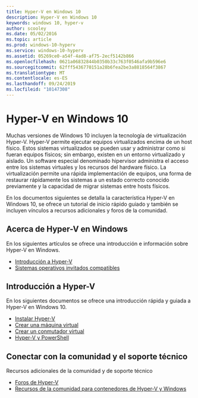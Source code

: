 ```yaml
---
title: Hyper-V en Windows 10
description: Hyper-V en Windows 10
keywords: windows 10, hyper-v
author: scooley
ms.date: 05/02/2016
ms.topic: article
ms.prod: windows-10-hyperv
ms.service: windows-10-hyperv
ms.assetid: 05269ce0-a54f-4ad8-af75-2ecf5142b866
ms.openlocfilehash: 0621a06832844b0350b33c763f0546afa9b596e6
ms.sourcegitcommit: 62fff5436770151a28b6fea2be3a8818564f3867
ms.translationtype: MT
ms.contentlocale: es-ES
ms.lasthandoff: 09/24/2019
ms.locfileid: "10147308"
---
```

# <a name="hyper-v-on-windows-10"></a>Hyper-V en Windows 10 

Muchas versiones de Windows 10 incluyen la tecnología de virtualización Hyper-V. Hyper-V permite ejecutar equipos virtualizados encima de un host físico. Estos sistemas virtualizados se pueden usar y administrar como si fueran equipos físicos; sin embargo, existen en un entorno virtualizado y aislado. Un software especial denominado hipervisor administra el acceso entre los sistemas virtuales y los recursos del hardware físico. La virtualización permite una rápida implementación de equipos, una forma de restaurar rápidamente los sistemas a un estado correcto conocido previamente y la capacidad de migrar sistemas entre hosts físicos.

En los documentos siguientes se detalla la característica Hyper-V en Windows 10, se ofrece un tutorial de inicio rápido guiado y también se incluyen vínculos a recursos adicionales y foros de la comunidad. 

## <a name="about-hyper-v-on-windows"></a>Acerca de Hyper-V en Windows
En los siguientes artículos se ofrece una introducción e información sobre Hyper-V en Windows.

* [Introducción a Hyper-V](./about/index.md)
* [Sistemas operativos invitados compatibles](about/supported-guest-os.md)

## <a name="get-started-with-hyper-v"></a>Introducción a Hyper-V
En los siguientes documentos se ofrece una introducción rápida y guiada a Hyper-V en Windows 10.

* [Instalar Hyper-V](quick-start/enable-hyper-v.md)
* [Crear una máquina virtual](quick-start/create-virtual-machine.md)
* [Crear un conmutador virtual](quick-start/connect-to-network.md)
* [Hyper-V y PowerShell](quick-start/try-hyper-v-powershell.md)

## <a name="connect-with-community-and-support"></a>Conectar con la comunidad y el soporte técnico
Recursos adicionales de la comunidad y de soporte técnico

* [Foros de Hyper-V](https://social.technet.microsoft.com/Forums/windowsserver/home?forum=winserverhyperv)
* [Recursos de la comunidad para contenedores de Hyper-V y Windows](/virtualization/community/index.md)

